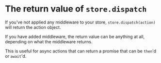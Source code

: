 # The return value of `store.dispatch`

If you've not applied any middleware to your store, `store.dispatch(action)` will return the action object.

If you have added middleware, the return value can be anything at all, depending on what the middleware returns.

This is useful for async actions that can return a promise that can be `then`'d or `await`'d.
